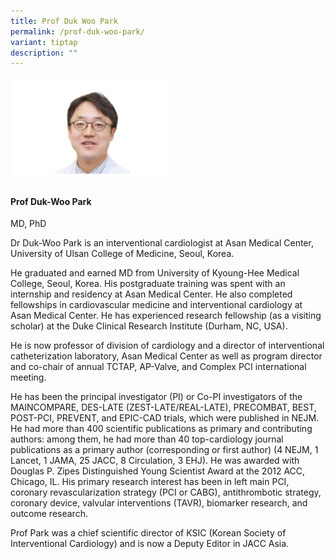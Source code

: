 ```yaml
---
title: Prof Duk Woo Park
permalink: /prof-duk-woo-park/
variant: tiptap
description: ""
---
```

<p></p>
<div class="isomer-image-wrapper">
<img style="width: 50%;" height="auto" width="100%" alt="" src="/images/ASPIRE Network /Park_Duk_Woo.png">
</div>
<h4>Prof Duk-Woo Park</h4>
<p>MD, PhD</p>
<p>Dr Duk-Woo Park is an interventional cardiologist at Asan Medical Center,
University of Ulsan College of Medicine, Seoul, Korea.</p>
<p>He graduated and earned MD from University of Kyoung-Hee Medical College,
Seoul, Korea. His postgraduate training was spent with an internship and
residency at Asan Medical Center. He also completed fellowships in cardiovascular
medicine and interventional cardiology at Asan Medical Center. He has experienced
research fellowship (as a visiting scholar) at the Duke Clinical Research
Institute (Durham, NC, USA).</p>
<p>He is now professor of division of cardiology and a director of interventional
catheterization laboratory, Asan Medical Center as well as program director
and co-chair of annual TCTAP, AP-Valve, and Complex PCI international meeting.</p>
<p>He has been the principal investigator (PI) or Co-PI investigators of
the MAINCOMPARE, DES-LATE (ZEST-LATE/REAL-LATE), PRECOMBAT, BEST, POST-PCI,
PREVENT, and EPIC-CAD trials, which were published in NEJM. He had more
than 400 scientific publications as primary and contributing authors: among
them, he had more than 40 top-cardiology journal publications as a primary
author (corresponding or first author) (4 NEJM, 1 Lancet, 1 JAMA, 25 JACC,
8 Circulation, 3 EHJ). He was awarded with Douglas P. Zipes Distinguished
Young Scientist Award at the 2012 ACC, Chicago, IL. His primary research
interest has been in left main PCI, coronary revascularization strategy
(PCI or CABG), antithrombotic strategy, coronary device, valvular interventions
(TAVR), biomarker research, and outcome research.</p>
<p>Prof Park was a chief scientific director of KSIC (Korean Society of Interventional
Cardiology) and is now a Deputy Editor in JACC Asia.</p>